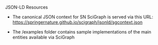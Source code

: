 JSON-LD Resources

-   The canonical JSON context for SN SciGraph is served via this URL:
    https://springernature.github.io/scigraph/jsonld/sgcontext.json

-   The /examples folder contains sample implementations of the main entities available via SciGraph
